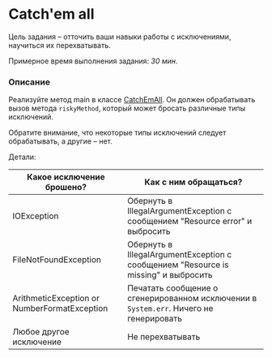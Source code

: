 # Catch'em all

Цель задания – отточить ваши навыки работы с исключениями, научиться их перехватывать.

Примерное время выполнения задания: _30 мин_.

### Описание

Реализуйте метод main в классе [CatchEmAll](src/main/java/com/rpam/rd/autotasks/CatchEmAll.java).
Он должен обрабатывать вызов метода `riskyMethod`, который может бросать различные типы исключений.

Обратите внимание, что некоторые типы исключений следует обрабатывать, а другие – нет.

Детали:

| Какое исключение брошено?  | Как с ним обращаться? |
| --- | --- |
| IOException | Обернуть в IllegalArgumentException с сообщением "Resource error" и выбросить  |
| FileNotFoundException | Обернуть в IllegalArgumentException с сообщением "Resource is missing" и выбросить | 
| ArithmeticException or NumberFormatException | Печатать сообщение о сгенерированном исключении в `System.err`. Ничего не генерировать |
| Любое другое исключение | Не перехватывать |

